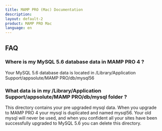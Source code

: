 ```yaml
---
title: MAMP PRO (Mac) Documentation
description: 
layout: default-2
product: MAMP PRO Mac
language: en
---
```


## FAQ

### Where is my MySQL 5.6 database data in MAMP PRO 4 ?

Your MySQL 5.6 database data is located in /Library/Application Support/appsolute/MAMP PRO/db/mysql56

### What data is in my /Library/Application Support/appsolute/MAMP PRO/db/mysql folder ?

This directory contains your pre upgraded mysql data. When you upgrade to MAMP PRO 4 your mysql is duplicated and named mysql56. Your old mysql will never be used, and when you confident all your sites have been successfully upgraded to MySQL 5.6 you can delete this directory.
